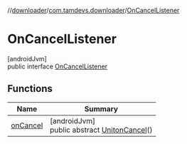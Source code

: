 //[downloader](../../../index.md)/[com.tamdevs.downloader](../index.md)/[OnCancelListener](index.md)

# OnCancelListener

[androidJvm]\
public interface [OnCancelListener](index.md)

## Functions

| Name | Summary |
|---|---|
| [onCancel](on-cancel.md) | [androidJvm]<br>public abstract [Unit](https://kotlinlang.org/api/latest/jvm/stdlib/kotlin/-unit/index.html)[onCancel](on-cancel.md)() |
